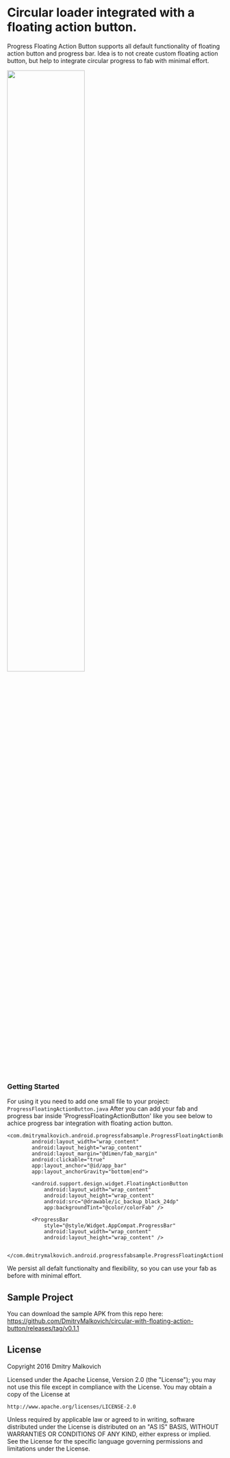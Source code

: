 # Circular loader integrated with a floating action button.

Progress Floating Action Button supports all default functionality of floating action button and progress bar. Idea is to not create custom floating action button, but help to integrate circular progress to fab with minimal effort.

<img width="60%" src="https://cloud.githubusercontent.com/assets/2931932/14582337/84424940-040a-11e6-9236-d362606055bb.png" />

### Getting Started

For using it you need to add one small file to your project: `ProgressFloatingActionButton.java`
After you can add your fab and progress bar inside 'ProgressFloatingActionButton' like you see below to achice progress bar integration with floating action button.

```
<com.dmitrymalkovich.android.progressfabsample.ProgressFloatingActionButton
        android:layout_width="wrap_content"
        android:layout_height="wrap_content"
        android:layout_margin="@dimen/fab_margin"
        android:clickable="true"
        app:layout_anchor="@id/app_bar"
        app:layout_anchorGravity="bottom|end">

        <android.support.design.widget.FloatingActionButton
            android:layout_width="wrap_content"
            android:layout_height="wrap_content"
            android:src="@drawable/ic_backup_black_24dp"
            app:backgroundTint="@color/colorFab" />

        <ProgressBar
            style="@style/Widget.AppCompat.ProgressBar"
            android:layout_width="wrap_content"
            android:layout_height="wrap_content" />

    </com.dmitrymalkovich.android.progressfabsample.ProgressFloatingActionButton>
```

We persist all defalt functionalty and flexibility, so you can use your fab as before with minimal effort.

## Sample Project

You can download the sample APK from this repo here: https://github.com/DmitryMalkovich/circular-with-floating-action-button/releases/tag/v0.1.1

## License

Copyright 2016 Dmitry Malkovich

Licensed under the Apache License, Version 2.0 (the "License");
you may not use this file except in compliance with the License.
You may obtain a copy of the License at

    http://www.apache.org/licenses/LICENSE-2.0

Unless required by applicable law or agreed to in writing, software
distributed under the License is distributed on an "AS IS" BASIS,
WITHOUT WARRANTIES OR CONDITIONS OF ANY KIND, either express or implied.
See the License for the specific language governing permissions and
limitations under the License.
